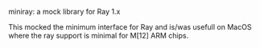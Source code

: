 miniray: a mock library for Ray 1.x

This mocked the minimum interface for Ray and is/was usefull on MacOS
where the ray support is minimal for M[12] ARM chips.
